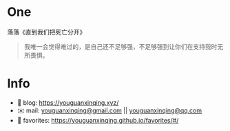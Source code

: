 # One
 
落落《直到我们把死亡分开》
 
>我唯一会觉得难过的，是自己还不足够强，不足够强到让你们在支持我时无所畏惧。
 
 
# Info

- 📝 blog: https://youguanxinqing.xyz/
- ✉️  mail: youguanxinqing@gmail.com || youguanxinqing@qq.com
- 📙 favorites: https://youguanxinqing.github.io/favorites/#/
